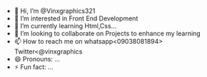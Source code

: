- 👋 Hi, I’m @Vinxgraphics321
- 👀 I’m interested in Front End Development
- 🌱 I’m currently learning Html,Css...
- 💞️ I’m looking to collaborate on Projects to enhance my learning
- 📫 How to reach me on whatsapp<09038081894> Twitter<@vinxgraphics
- 😄 Pronouns: ...
- ⚡ Fun fact: ...

<!---
Vinxgraphics321/Vinxgraphics321 is a ✨ special ✨ repository because its `README.md` (this file) appears on your GitHub profile.
You can click the Preview link to take a look at your changes.
--->
